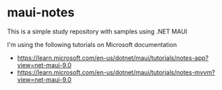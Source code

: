 # maui-notes

This is a simple study repository with samples using .NET MAUI

I'm using the following tutorials on Microsoft documentation
- https://learn.microsoft.com/en-us/dotnet/maui/tutorials/notes-app?view=net-maui-9.0
- https://learn.microsoft.com/en-us/dotnet/maui/tutorials/notes-mvvm?view=net-maui-9.0
